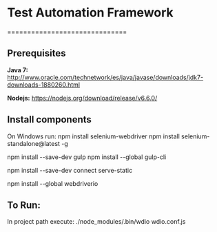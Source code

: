 # Test Automation Framework 
==============================
           
Prerequisites
--------------

**Java 7:** http://www.oracle.com/technetwork/es/java/javase/downloads/jdk7-downloads-1880260.html

**Nodejs:** https://nodejs.org/download/release/v6.6.0/

Install components
------------------
On Windows run:
npm install selenium-webdriver
npm install selenium-standalone@latest -g


npm install --save-dev gulp
npm install --global gulp-cli


npm install --save-dev connect serve-static

npm install --global webdriverio

To Run:
------------------
In project path execute: 
 ./node_modules/.bin/wdio wdio.conf.js
 
